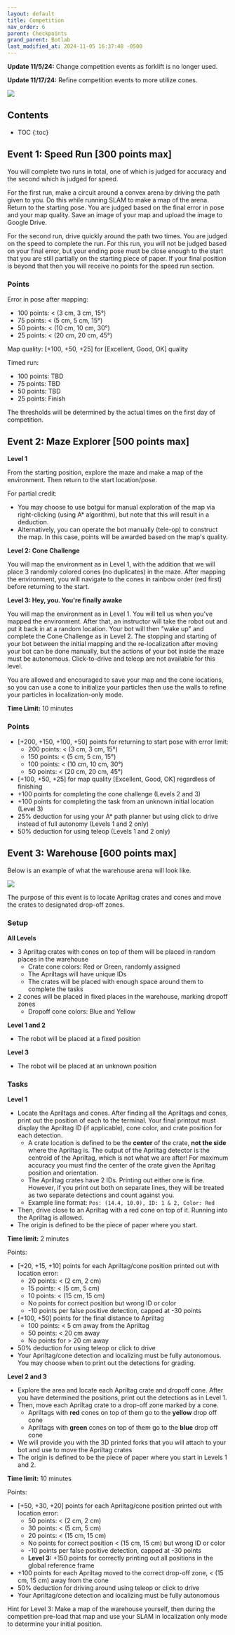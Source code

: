 ```yaml
---
layout: default
title: Competition
nav_order: 6
parent: Checkpoints
grand_parent: Botlab
last_modified_at: 2024-11-05 16:37:48 -0500
---
```


**Update 11/5/24:** Change competition events as forklift is no longer used.

**Update 11/17/24:** Refine competition events to more utilize cones.

<a class="image-link" href="/assets/images/botlab/checkpoints/doge-meme.png">
<img src="/assets/images/botlab/checkpoints/doge-meme.png" alt=" " style="max-width:250px;"/>
</a>

## Contents
* TOC
{:toc}

## Event 1: Speed Run [300 points max]

You will complete two runs in total, one of which is judged for accuracy and the second which is judged for speed.

For the first run, make a circuit around a convex arena by driving the path given to you. Do this while running SLAM to make a map of the arena. Return to the starting pose. You are judged based on the final error in pose and your map quality. Save an image of your map and upload the image to Google Drive.

For the second run, drive quickly around the path two times. You are judged on the speed to complete the run. For this run, you will not be judged based on your final error, but your ending pose must be close enough to the start that you are still partially on the starting piece of paper. If your final position is beyond that then you will receive no points for the speed run section.

### Points

Error in pose after mapping:
- 100 points: < (3 cm, 3 cm, 15°)
- 75 points: < (5 cm, 5 cm, 15°)
- 50 points: < (10 cm, 10 cm, 30°)
- 25 points: < (20 cm, 20 cm, 45°)

Map quality: [+100, +50, +25] for [Excellent, Good, OK] quality

Timed run:
- 100 points: TBD
- 75 points: TBD
- 50 points: TBD
- 25 points: Finish

The thresholds will be determined by the actual times on the first day of competition.


## Event 2: Maze Explorer [500 points max]

**Level 1**

From the starting position, explore the maze and make a map of the environment. Then return to the start location/pose.

For partial credit:
- You may choose to use botgui for manual exploration of the map via right-clicking (using A* algorithm), but note that this will result in a deduction.
- Alternatively, you can operate the bot manually (tele-op) to construct the map. In this case, points will be awarded based on the map's quality.

**Level 2: Cone Challenge**

You will map the environment as in Level 1, with the addition that we will place 3 randomly colored cones (no duplicates) in the maze. After mapping the environment, you will navigate to the cones in rainbow order (red first) before returning to the start.

**Level 3: Hey, you. You're finally awake**

You will map the environment as in Level 1. You will tell us when you've mapped the environment. After that, an instructor will take the robot out and put it back in at a random location. Your bot will then "wake up" and complete the Cone Challenge as in Level 2. The stopping and starting of your bot between the initial mapping and the re-localization after moving your bot can be done manually, but the actions of your bot inside the maze must be autonomous. Click-to-drive and teleop are not available for this level.

You are allowed and encouraged to save your map and the cone locations, so you can use a cone to initialize your particles then use the walls to refine your particles in localization-only mode.

**Time Limit:** 10 minutes

### Points

- [+200, +150, +100, +50] points for returning to start pose with error limit:
    - 200 points: < (3 cm, 3 cm, 15°)
    - 150 points: < (5 cm, 5 cm, 15°)
    - 100 points: < (10 cm, 10 cm, 30°)
    - 50 points: < (20 cm, 20 cm, 45°)
- [+100, +50, +25] for map quality [Excellent, Good, OK] regardless of finishing
- +100 points for completing the cone challenge (Levels 2 and 3)
- +100 points for completing the task from an unknown initial location (Level 3)
- 25% deduction for using your A* path planner but using click to drive instead of full autonomy (Levels 1 and 2 only)
- 50% deduction for using teleop (Levels 1 and 2 only)

## Event 3: Warehouse [600 points max]

Below is an example of what the warehouse arena will look like.

<a class="image-link" href="/assets/images/botlab/checkpoints/competition.png">
<img src="/assets/images/botlab/checkpoints/competition.png" alt=" " style="max-width:400px;"/>
</a>

The purpose of this event is to locate Apriltag crates and cones and move the crates to designated drop-off zones.

### Setup

**All Levels**

* 3 Apriltag crates with cones on top of them will be placed in random places in the warehouse
  * Crate cone colors: Red or Green, randomly assigned
  * The Apriltags will have unique IDs
  * The crates will be placed with enough space around them to complete the tasks
* 2 cones will be placed in fixed places in the warehouse, marking dropoff zones
  * Dropoff cone colors: Blue and Yellow


**Level 1 and 2**

* The robot will be placed at a fixed position

**Level 3**

* The robot will be placed at an unknown position

### Tasks

**Level 1**

* Locate the Apriltags and cones. After finding all the Apriltags and cones, print out the position of each to the terminal. Your final printout must display the Apriltag ID (if applicable), cone color, and crate position for each detection.
  * A crate location is defined to be the **center** of the crate, **not the side** where the Apriltag is. The output of the Apriltag detector is the centroid of the Apriltag, which is not what we are after! For maximum accuracy you must find the center of the crate given the Apriltag position and orientation.
  * The Apriltag crates have 2 IDs. Printing out either one is fine. However, if you print out both on separate lines, they will be treated as two separate detections and count against you.
  * Example line format: `Pos: (14.4, 10.0), ID: 1 & 2, Color: Red`
* Then, drive close to an Apriltag with a red cone on top of it. Running into the Apriltag is allowed.
* The origin is defined to be the piece of paper where you start.

**Time limit:** 2 minutes

Points:

* [+20, +15, +10] points for each Apriltag/cone position printed out with location error:
  * 20 points: < (2 cm, 2 cm)
  * 15 points: < (5 cm, 5 cm)
  * 10 points: < (15 cm, 15 cm)
  * No points for correct position but wrong ID or color
  * -10 points per false positive detection, capped at -30 points
* [+100, +50] points for the final distance to Apriltag
  * 100 points: < 5 cm away from the Apriltag
  * 50 points: < 20 cm away
  * No points for > 20 cm away
* 50% deduction for using teleop or click to drive
* Your Apriltag/cone detection and localizing must be fully autonomous. You may choose when to print out the detections for grading.

**Level 2 and 3**

* Explore the area and locate each Apriltag crate and dropoff cone. After you have determined the positions, print out the detections as in Level 1.
* Then, move each Apriltag crate to a drop-off zone marked by a cone.
  * Apriltags with **red** cones on top of them go to the **yellow** drop off cone
  * Apriltags with **green** cones on top of them go to the **blue** drop off cone
* We will provide you with the 3D printed forks that you will attach to your bot and use to move the Apriltag crates
* The origin is defined to be the piece of paper where you start in Levels 1 and 2.

**Time limit:** 10 minutes

Points:

* [+50, +30, +20] points for each Apriltag/cone position printed out with location error:
  * 50 points: < (2 cm, 2 cm)
  * 30 points: < (5 cm, 5 cm)
  * 20 points: < (15 cm, 15 cm)
  * No points for correct position < (15 cm, 15 cm) but wrong ID or color
  * -10 points per false positive detection, capped at -30 points
  * **Level 3:** +150 points for correctly printing out all positions in the global reference frame
* +100 points for each Apriltag moved to the correct drop-off zone, < (15 cm, 15 cm) away from the cone
* 50% deduction for driving around using teleop or click to drive
* Your Apriltag/cone detection and localizing must be fully autonomous

Hint for Level 3: Make a map of the warehouse yourself, then during the competition pre-load that map and use your SLAM in localization only mode to determine your initial position.
